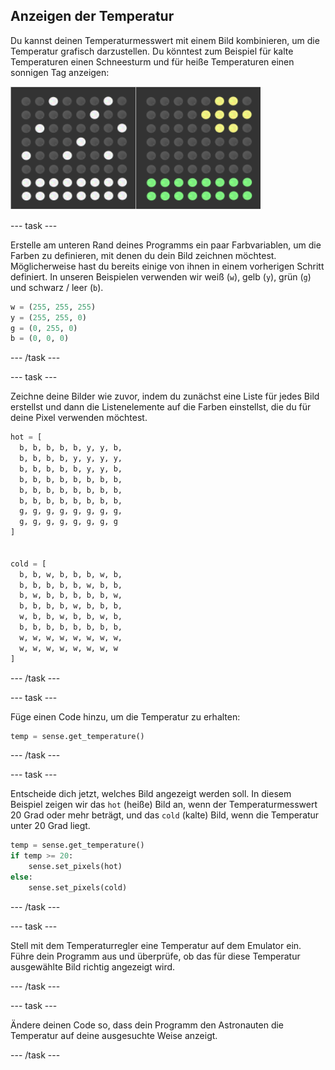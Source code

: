 ## Anzeigen der Temperatur

Du kannst deinen Temperaturmesswert mit einem Bild kombinieren, um die Temperatur grafisch darzustellen. Du könntest zum Beispiel für kalte Temperaturen einen Schneesturm und für heiße Temperaturen einen sonnigen Tag anzeigen:

![Heiß und kalt](images/hot-and-cold.png)

\--- task \---

Erstelle am unteren Rand deines Programms ein paar Farbvariablen, um die Farben zu definieren, mit denen du dein Bild zeichnen möchtest. Möglicherweise hast du bereits einige von ihnen in einem vorherigen Schritt definiert. In unseren Beispielen verwenden wir weiß (`w`), gelb (`y`), grün (`g`) und schwarz / leer (`b`).

```python
w = (255, 255, 255)
y = (255, 255, 0)
g = (0, 255, 0)
b = (0, 0, 0)
```

\--- /task \---

\--- task \---

Zeichne deine Bilder wie zuvor, indem du zunächst eine Liste für jedes Bild erstellst und dann die Listenelemente auf die Farben einstellst, die du für deine Pixel verwenden möchtest.

```python
hot = [
  b, b, b, b, b, y, y, b,
  b, b, b, b, y, y, y, y,
  b, b, b, b, b, y, y, b,
  b, b, b, b, b, b, b, b,
  b, b, b, b, b, b, b, b,
  b, b, b, b, b, b, b, b,
  g, g, g, g, g, g, g, g,
  g, g, g, g, g, g, g, g
]


cold = [
  b, b, w, b, b, b, w, b,
  b, b, b, b, b, w, b, b,
  b, w, b, b, b, b, b, w,
  b, b, b, b, w, b, b, b,
  w, b, b, w, b, b, w, b,
  b, b, b, b, b, b, b, b,
  w, w, w, w, w, w, w, w,
  w, w, w, w, w, w, w, w
]
```

\--- /task \---

\--- task \---

Füge einen Code hinzu, um die Temperatur zu erhalten:

```python
temp = sense.get_temperature()
```

\--- /task \---

\--- task \---

Entscheide dich jetzt, welches Bild angezeigt werden soll. In diesem Beispiel zeigen wir das `hot` (heiße) Bild an, wenn der Temperaturmesswert 20 Grad oder mehr beträgt, und das `cold` (kalte) Bild, wenn die Temperatur unter 20 Grad liegt.

```python
temp = sense.get_temperature()
if temp >= 20:
    sense.set_pixels(hot)
else:
    sense.set_pixels(cold)
```

\--- /task \---

\--- task \---

Stell mit dem Temperaturregler eine Temperatur auf dem Emulator ein. Führe dein Programm aus und überprüfe, ob das für diese Temperatur ausgewählte Bild richtig angezeigt wird.

\--- /task \---

\--- task \---

Ändere deinen Code so, dass dein Programm den Astronauten die Temperatur auf deine ausgesuchte Weise anzeigt.

\--- /task \---
